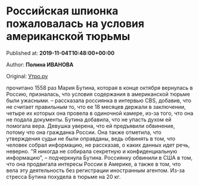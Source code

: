 
# Российская шпионка пожаловалась на условия американской тюрьмы

Published at: **2019-11-04T10:48:00+00:00**

Author: **Полина ИВАНОВА**

Original: [Утро.ру](https://utro.ru/life/2019/11/04/1423202.shtml)

прочитано 1558 раз
Мария Бутина, которая в конце октября вернулась в Россию, призналась, что условия содержания в американской тюрьме были ужасными.
– рассказала россиянка в интервью CBS, добавив, что не считает правильным то, что ее 18 месяцев держали в заключении, четыре их которых она провела в одиночной камере, из-за того, что она не подала документы.
Бутина добавила, что не упасть духом ей помогала вера. Девушка уверена, что ей предъявили обвинение, потому что она гражданка России. Она также отметила, что утверждения судьи не были оправданы, ведь обвинять в том, что человек собрал информацию, не рассказав, о каких данных идет речь, неверно.
"Я никогда не собирала секретную и конфиденциальную информацию", – подчеркнула Бутина.
Россиянку обвинили в США в том, что она продвигала интересы России в Америке, а также в том, что вела эту деятельность без регистрации иностранным агентом. Из-за стресса Бутина похудела в тюрьме на 20 кг.

